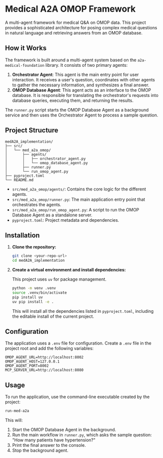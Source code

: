 
# Medical A2A OMOP Framework

A multi-agent framework for medical Q&A on OMOP data. This project provides a sophisticated architecture for posing complex medical questions in natural language and retrieving answers from an OMOP database.

## How it Works

The framework is built around a multi-agent system based on the `a2a-medical-foundation` library. It consists of two primary agents:

1.  **Orchestrator Agent**: This agent is the main entry point for user interaction. It receives a user's question, coordinates with other agents to gather the necessary information, and synthesizes a final answer.
2.  **OMOP Database Agent**: This agent acts as an interface to the OMOP database. It is responsible for translating the orchestrator's requests into database queries, executing them, and returning the results.

The `runner.py` script starts the OMOP Database Agent as a background service and then uses the Orchestrator Agent to process a sample question.

## Project Structure

```
medA2A_implementation/
├── src/
│   └── med_a2a_omop/
│       ├── agents/
│       │   ├── orchestrator_agent.py
│       │   └── omop_database_agent.py
│       ├── runner.py
│       └── run_omop_agent.py
├── pyproject.toml
└── README.md
```

-   `src/med_a2a_omop/agents/`: Contains the core logic for the different agents.
-   `src/med_a2a_omop/runner.py`: The main application entry point that orchestrates the agents.
-   `src/med_a2a_omop/run_omop_agent.py`: A script to run the OMOP Database Agent as a standalone server.
-   `pyproject.toml`: Project metadata and dependencies.

## Installation

1.  **Clone the repository:**

    ```bash
    git clone <your-repo-url>
    cd medA2A_implementation
    ```

2.  **Create a virtual environment and install dependencies:**

    This project uses `uv` for package management.

    ```bash
    python -m venv .venv
    source .venv/bin/activate
    pip install uv
    uv pip install -e .
    ```

    This will install all the dependencies listed in `pyproject.toml`, including the editable install of the current project.

## Configuration

The application uses a `.env` file for configuration. Create a `.env` file in the project root and add the following variables:

```
OMOP_AGENT_URL=http://localhost:8002
OMOP_AGENT_HOST=127.0.0.1
OMOP_AGENT_PORT=8002
MCP_SERVER_URL=http://localhost:8080
```

## Usage

To run the application, use the command-line executable created by the project:

```bash
run-med-a2a
```

This will:
1.  Start the OMOP Database Agent in the background.
2.  Run the main workflow in `runner.py`, which asks the sample question: "How many patients have hypertension?"
3.  Print the final answer to the console.
4.  Stop the background agent. 